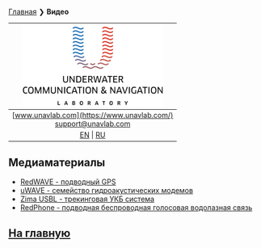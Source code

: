 [Главная](/README_RU) ❯ **Видео**

| ![logo](/documentation/sm_logo.png) |
| :---: |
| [www.unavlab.com](https://www.unavlab.com/) <br/> [support@unavlab.com](mailto:support@unavlab.com) |
| [EN](media_videos_en.md) \| [RU](media_videos_ru.md) |

## Медиаматериалы

* [RedWAVE - подводный GPS](/documentation/RU/RedWAVE/media.md)
* [uWAVE - cемейство гидроакустических модемов](/documentation/RU/uWAVE/media.md)
* [Zima USBL - трекинговая УКБ система](/documentation/RU/Zima/media.md)
* [RedPhone - подводная беспроводная голосовая водолазная связь](/documentation/RU/RedPhone/media.md)

## [На главную](README_RU.md)
